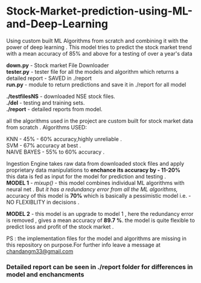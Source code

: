 # Stock-Market-prediction-using-ML-and-Deep-Learning
Using custom built ML Algorithms from scratch and combining it with the power of deep learning . This model tries to predict the stock market trend with a mean accuracy of 85% and above for a testing of over a year's data   

<b>down.py</b> - Stock market File Downloader </br>
<b>tester.py</b> - tester file for all the models and algorithm which returns a detailed report - SAVED in ./report </br>
<b>run.py</b> - module to return predictions and save it in ./report for all model </br>


<b>./testfilesNS</b> - downloaded NSE stock files. </br>
<b>./del</b> - testing and training sets.</br>
<b>./report</b> - detailed reports from model.


all the algorithms used in the project are custom built for stock market data from scratch .
Algorithms USED:

KNN - 45% - 60% accuracy,highly unreliable .</br>
SVM - 67% accuracy at best .</br>
NAIVE BAYES - 55% to 60% accuracy .</br> 

Ingestion Engine takes raw data from downloaded stock files and apply proprietary data manipulations to <b>enchance its accuracy by - 11-20%</b></br>
this data is fed as input for the model for prediction and testing .</br>
<b>MODEL 1</b> - <i>mixup()</i> - this model combines individual ML algorithms with neural net . But <i>it has a redundancy error from all the ML algorithms,</i>
accuracy of this model is <b>70%</b> which is basically a pessimistic model i.e. - NO FLEXIBLITY in decisions . 

<b>MODEL 2</b> - this model is an upgrade to model 1 , here the redundancy error is removed , gives a mean accuracy of <b>89.7 %</b>.
the model is quite flexible to predict loss and profit of the stock market . 

PS : the implementation files for the model and algorithms are missing in this repository on purpose.For further info leave a message at chandangm33@gmail.com
<h3> Detailed report can be seen in ./report folder for differences in model and enchancments</h3>
